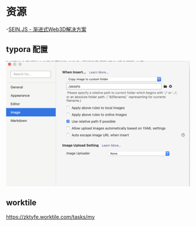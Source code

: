 
# 资源
-[SEIN.JS - 渐进式Web3D解决方案](https://github.com/hiloteam/Sein.js)



## typora 配置

![image-20200720190722414](assets/image-20200720190722414.png)

## worktile
https://zktyfe.worktile.com/tasks/my
